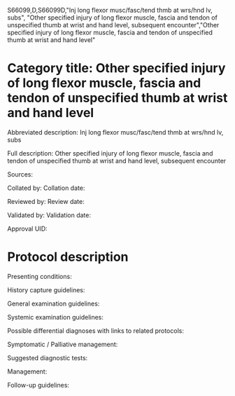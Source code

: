 S66099,D,S66099D,"Inj long flexor musc/fasc/tend thmb at wrs/hnd lv, subs", "Other specified injury of long flexor muscle, fascia and tendon of unspecified thumb at wrist and hand level, subsequent encounter","Other specified injury of long flexor muscle, fascia and tendon of unspecified thumb at wrist and hand level"
# Category title: Other specified injury of long flexor muscle, fascia and tendon of unspecified thumb at wrist and hand level

Abbreviated description: Inj long flexor musc/fasc/tend thmb at wrs/hnd lv, subs

Full description: Other specified injury of long flexor muscle, fascia and tendon of unspecified thumb at wrist and hand level, subsequent encounter

Sources:

Collated by:
Collation date:

Reviewed by:
Review date:

Validated by:
Validation date:

Approval UID:

# Protocol description

Presenting conditions:

History capture guidelines:

General examination guidelines:

Systemic examination guidelines:

Possible differential diagnoses with links to related protocols:

Symptomatic / Palliative management:

Suggested diagnostic tests:

Management:

Follow-up guidelines:
